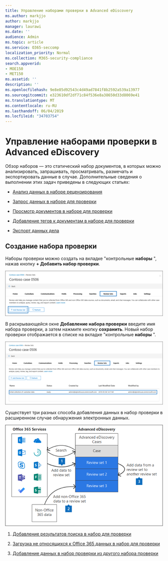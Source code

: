 ```yaml
---
title: Управление наборами проверки в Advanced eDiscovery
ms.author: markjjo
author: markjjo
manager: laurawi
ms.date: ''
audience: Admin
ms.topic: article
ms.service: O365-seccomp
localization_priority: Normal
ms.collection: M365-security-compliance
search.appverid:
- MOE150
- MET150
ms.assetid: ''
description: ''
ms.openlocfilehash: 9e8e85d92543c4d49ad7841f8b2592a539a13977
ms.sourcegitcommit: e323610df2df71c84f536e8a38650d33d8069e41
ms.translationtype: MT
ms.contentlocale: ru-RU
ms.lasthandoff: 06/04/2019
ms.locfileid: "34703754"
---
```

# <a name="manage-review-sets-in-advanced-ediscovery"></a>Управление наборами проверки в Advanced eDiscovery

Обзор наборов — это статический набор документов, в которых можно анализировать, запрашивать, просматривать, размечать и экспортировать данные в случае. Дополнительные сведения о выполнении этих задач приведены в следующих статьях:

- [Анализ данных в наборе рецензирования](analyzing-data-in-review-set.md)

- [Запрос данных в наборе для проверки](review-set-search.md)

- [Просмотр документов в наборе для проверки](view-documents-in-review-set.md)

- [Добавление тегов к документам в наборе для проверки](tagging-documents.md)

- [Экспорт данных дела](exporting-data-ediscover20.md)

## <a name="create-a-review-set"></a>Создание набора проверки

Наборы проверки можно создать на вкладке "контрольные **наборы** ", нажав кнопку **+ Добавить набор проверки**.

![Добавление набора проверок](../media/f45c51d9-585d-47d1-b7fb-0288715e0b6a.png)

В раскрывающейся окне **Добавление набора проверки** введите имя набора проверки, а затем нажмите кнопку **сохранить**. Новый набор проверки отображается в списке на вкладке "контрольные **наборы** ".

![Новый набор проверок, указанный на вкладке "набор проверки"](../media/AeDnewreviewset.png)

Существует три разных способа добавления данных в набор проверки в расширенном случае обнаружения электронных данных.

![Три способа добавления к наборам рецензирования](../media/1f1f4efd-c03b-4255-bc3d-df358e56549c.png)

1. [Добавление результатов поиска в набор для проверки](add-data-to-review-set.md)

2. [Загрузка не относящихся к Office 365 данных в набор для проверки](load-non-office365-data.md)

3. [Добавление данных в набор проверки из другого набора проверки](add-data-to-review-set-from-another-review-set.md)
